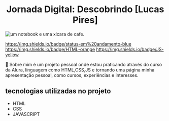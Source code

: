 <h1 align="center"> Jornada Digital: Descobrindo [Lucas Pires] </h1>

![um notebook e uma xicara de cafe.](/image/https://pasteboard.co/lFM2nFgxVjDI.jpg "notebook e cafe.")

https://img.shields.io/badge/status-em%20andamento-blue https://img.shields.io/badge/HTML-orange https://img.shields.io/badge/JS-yellow

:page_facing_up: Sobre mim é um projeto pessoal onde estou praticando através do curso da Alura, linguagem como HTML,CSS,JS e tornando uma página minha apresentação pessoal, como cursos, experiências e interesses.

## tecnologias utilizadas no projeto
* HTML
* CSS
* JAVASCRIPT




